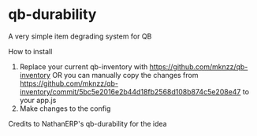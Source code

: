# qb-durability

A very simple item degrading system for QB


How to install
1. Replace your current qb-inventory with https://github.com/mknzz/qb-inventory OR you can manually copy the changes from https://github.com/mknzz/qb-inventory/commit/5bc5e2016e2b44d18fb2568d108b874c5e208e47 to your app.js
2. Make changes to the config

Credits to NathanERP's qb-durability for the idea

